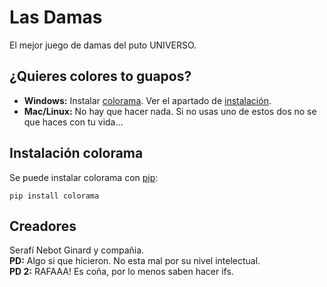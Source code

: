# Las Damas
El mejor juego de damas del puto UNIVERSO.
## ¿Quieres colores to guapos?
* **Windows:** Instalar [colorama](https://pypi.org/project/colorama/). Ver el apartado de [instalación](#instalación-colorama).
* **Mac/Linux:** No hay que hacer nada. Si no usas uno de estos dos no se que haces con tu vida...
## Instalación colorama
Se puede instalar colorama con [pip](https://pip.pypa.io/en/stable/installing/#do-i-need-to-install-pip):
```
pip install colorama
```
## Creadores
Serafí Nebot Ginard y compañia.</br>
**PD:** Algo si que hicieron. No esta mal por su nivel intelectual.</br>
**PD 2:** RAFAAA! Es coña, por lo menos saben hacer ifs.
